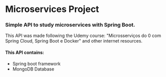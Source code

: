 # Microservices Project

### Simple API to study microservices with Spring Boot.

This API was made following the Udemy course: "Microsserviços do 0 com Spring Cloud, Spring Boot e Docker" and other
internet resources.

#### This API contains:

- Spring boot framework
- MongoDB Database
